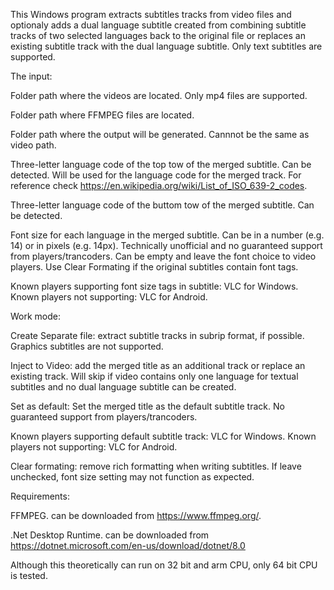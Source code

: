 This Windows program extracts subtitles tracks from video files and optionaly adds a dual language subtitle created from combining subtitle tracks of two selected languages back to the original file or replaces an existing subtitle track with the dual language subtitle. Only text subtitles are supported. 

The input:

Folder path where the videos are located. Only mp4 files are supported.

Folder path where FFMPEG files are located.

Folder path where the output will be generated. Cannnot be the same as video path.

Three-letter language code of the top tow of the merged subtitle. Can be detected. Will be used for the language code for the merged track. For reference check https://en.wikipedia.org/wiki/List_of_ISO_639-2_codes.

Three-letter language code of the buttom tow of the merged subtitle. Can be detected.

Font size for each language in the merged subtitle. Can be in a number (e.g. 14) or in pixels (e.g. 14px). Technically unofficial and no guaranteed support from players/trancoders. Can be empty and leave the font choice to video players. Use Clear Formating if the original subtitles contain font tags. 

Known players supporting font size tags in subtitle: VLC for Windows.
Known players not supporting: VLC for Android. 

Work mode:

Create Separate file: extract subtitle tracks in subrip format, if possible. Graphics subtitles are not supported. 

Inject to Video: add the merged title as an additional track or replace an existing track. Will skip if video contains only one language for textual subtitles and no dual language subtitle can be created.

Set as default: Set the merged title as the default subtitle track. No guaranteed support from players/trancoders. 

Known players supporting default subtitle track: VLC for Windows.
Known players not supporting: VLC for Android. 

Clear formating: remove rich formatting when writing subtitles. If leave unchecked, font size setting may not function as expected.  

Requirements:

FFMPEG. can be downloaded from https://www.ffmpeg.org/.

.Net Desktop Runtime. can be downloaded from https://dotnet.microsoft.com/en-us/download/dotnet/8.0

Although this theoretically can run on 32 bit and arm CPU, only 64 bit CPU is tested.

